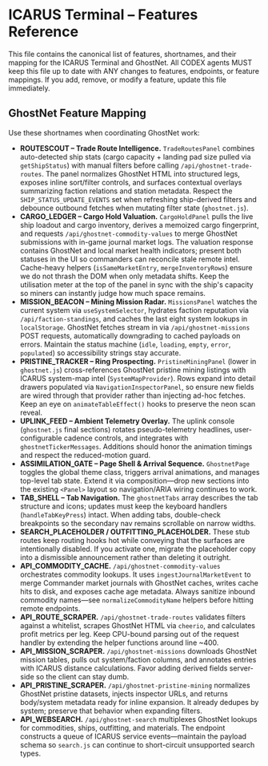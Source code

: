 # ICARUS Terminal – Features Reference

This file contains the canonical list of features, shortnames, and their mapping for the ICARUS Terminal and GhostNet. All CODEX agents MUST keep this file up to date with ANY changes to features, endpoints, or feature mappings. If you add, remove, or modify a feature, update this file immediately.

## GhostNet Feature Mapping

Use these shortnames when coordinating GhostNet work:

- **ROUTESCOUT – Trade Route Intelligence.** `TradeRoutesPanel` combines auto-detected ship stats (cargo capacity + landing pad size pulled via `getShipStatus`) with manual filters before calling `/api/ghostnet-trade-routes`. The panel normalizes GhostNet HTML into structured legs, exposes inline sort/filter controls, and surfaces contextual overlays summarizing faction relations and station metadata. Respect the `SHIP_STATUS_UPDATE_EVENTS` set when refreshing ship-derived filters and debounce outbound fetches when mutating filter state (`ghostnet.js`).
- **CARGO_LEDGER – Cargo Hold Valuation.** `CargoHoldPanel` pulls the live ship loadout and cargo inventory, derives a memoized cargo fingerprint, and requests `/api/ghostnet-commodity-values` to merge GhostNet submissions with in-game journal market logs. The valuation response contains GhostNet and local market health indicators; present both statuses in the UI so commanders can reconcile stale remote intel. Cache-heavy helpers (`isSameMarketEntry`, `mergeInventoryRows`) ensure we do not thrash the DOM when only metadata shifts. Keep the utilisation meter at the top of the panel in sync with the ship's capacity so miners can instantly judge how much space remains.
- **MISSION_BEACON – Mining Mission Radar.** `MissionsPanel` watches the current system via `useSystemSelector`, hydrates faction reputation via `/api/faction-standings`, and caches the last eight system lookups in `localStorage`. GhostNet fetches stream in via `/api/ghostnet-missions` POST requests, automatically downgrading to cached payloads on errors. Maintain the status machine (`idle`, `loading`, `empty`, `error`, `populated`) so accessibility strings stay accurate.
- **PRISTINE_TRACKER – Ring Prospecting.** `PristineMiningPanel` (lower in `ghostnet.js`) cross-references GhostNet pristine mining listings with ICARUS system-map intel (`SystemMapProvider`). Rows expand into detail drawers populated via `NavigationInspectorPanel`, so ensure new fields are wired through that provider rather than injecting ad-hoc fetches. Keep an eye on `animateTableEffect()` hooks to preserve the neon scan reveal.
- **UPLINK_FEED – Ambient Telemetry Overlay.** The uplink console (`ghostnet.js` final sections) rotates pseudo-telemetry headlines, user-configurable cadence controls, and integrates with `ghostnetTickerMessages`. Additions should honor the animation timings and respect the reduced-motion guard.
- **ASSIMILATION_GATE – Page Shell & Arrival Sequence.** `GhostnetPage` toggles the global theme class, triggers arrival animations, and manages top-level tab state. Extend it via composition—drop new sections into the existing `<Panel>` layout so navigation/ARIA wiring continues to work.
- **TAB_SHELL – Tab Navigation.** The `ghostnetTabs` array describes the tab structure and icons; updates must keep the keyboard handlers (`handleTabKeyPress`) intact. When adding tabs, double-check breakpoints so the secondary nav remains scrollable on narrow widths.
- **SEARCH_PLACEHOLDER / OUTFITTING_PLACEHOLDER.** These stub routes keep routing hooks hot while conveying that the surfaces are intentionally disabled. If you activate one, migrate the placeholder copy into a dismissible announcement rather than deleting it outright.
- **API_COMMODITY_CACHE.** `/api/ghostnet-commodity-values` orchestrates commodity lookups. It uses `ingestJournalMarketEvent` to merge Commander market journals with GhostNet caches, writes cache hits to disk, and exposes cache age metadata. Always sanitize inbound commodity names—see `normalizeCommodityName` helpers before hitting remote endpoints.
- **API_ROUTE_SCRAPER.** `/api/ghostnet-trade-routes` validates filters against a whitelist, scrapes GhostNet HTML via `cheerio`, and calculates profit metrics per leg. Keep CPU-bound parsing out of the request handler by extending the helper functions around line ~400.
- **API_MISSION_SCRAPER.** `/api/ghostnet-missions` downloads GhostNet mission tables, pulls out system/faction columns, and annotates entries with ICARUS distance calculations. Favor adding derived fields server-side so the client can stay dumb.
- **API_PRISTINE_SCRAPER.** `/api/ghostnet-pristine-mining` normalizes GhostNet pristine datasets, injects inspector URLs, and returns body/system metadata ready for inline expansion. It already dedupes by system; preserve that behavior when expanding filters.
- **API_WEBSEARCH.** `/api/ghostnet-search` multiplexes GhostNet lookups for commodities, ships, outfitting, and materials. The endpoint constructs a queue of ICARUS service events—maintain the payload schema so `search.js` can continue to short-circuit unsupported search types.
